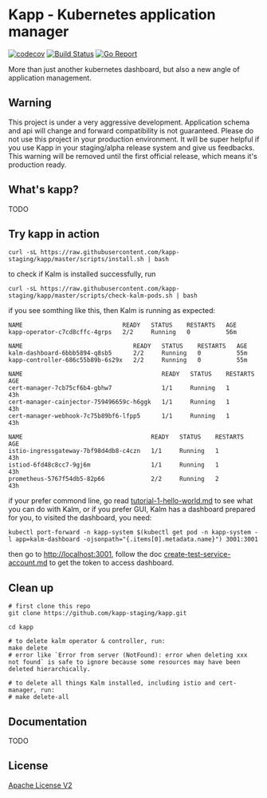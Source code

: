 # Kapp - Kubernetes application manager

[![codecov](https://codecov.io/gh/kapp-staging/kapp/branch/master/graph/badge.svg)](https://codecov.io/gh/kapp-staging/kapp) [![Build Status](https://travis-ci.com/kapp-staging/kapp.svg?branch=master)](https://travis-ci.com/kapp-staging/kapp) [![Go Report](https://goreportcard.com/badge/github.com/kapp-staging/kapp)](https://goreportcard.com/badge/github.com/kapp-staging/kapp)

More than just another kubernetes dashboard, but also a new angle of application management.

## Warning

This project is under a very aggressive development. Application schema and api will change and forward compatibility is not guaranteed. Please do not use this project in your production environment. It will be super helpful if you use Kapp in your staging/alpha release system and give us feedbacks. This warning will be removed until  the first official release, which means it's production ready.

## What's kapp?

TODO

## Try kapp in action

```shell
curl -sL https://raw.githubusercontent.com/kapp-staging/kapp/master/scripts/install.sh | bash
```

to check if Kalm is installed successfully, run 

```
curl -sL https://raw.githubusercontent.com/kapp-staging/kapp/master/scripts/check-kalm-pods.sh | bash
```

if you see somthing like this, then Kalm is running as expected:

```
NAME                            READY   STATUS    RESTARTS   AGE
kapp-operator-c7cd8cffc-4grps   2/2     Running   0          56m

NAME                               READY   STATUS    RESTARTS   AGE
kalm-dashboard-6bbb5894-q8sb5      2/2     Running   0          55m
kapp-controller-686c55b89b-6s29x   2/2     Running   0          55m

NAME                                       READY   STATUS    RESTARTS   AGE
cert-manager-7cb75cf6b4-gbhw7              1/1     Running   1          43h
cert-manager-cainjector-759496659c-h6ggk   1/1     Running   1          43h
cert-manager-webhook-7c75b89bf6-lfpp5      1/1     Running   1          43h

NAME                                    READY   STATUS    RESTARTS   AGE
istio-ingressgateway-7bf98d4db8-c4czn   1/1     Running   1          43h
istiod-6fd48c8cc7-9gj6m                 1/1     Running   1          43h
prometheus-5767f54db5-82p66             2/2     Running   2          43h
```



if your prefer commond line, go read [tutorial-1-hello-world.md](doc/tutorial-1-hello-world.md) to see what you can do with Kalm, or if you prefer GUI, Kalm has a dashboard prepared for you, to visited the dashboard, you need:

```
kubectl port-forward -n kapp-system $(kubectl get pod -n kapp-system -l app=kalm-dashboard -ojsonpath="{.items[0].metadata.name}") 3001:3001
```

then go to [http://localhost:3001](http://localhost:3001), follow the doc [create-test-service-account.md](doc/create-test-service-account.md) to get the token to access dashboard.

## Clean up

```
# first clone this repo
git clone https://github.com/kapp-staging/kapp.git

cd kapp

# to delete kalm operator & controller, run:
make delete
# error like `Error from server (NotFound): error when deleting xxx not found` is safe to ignore because some resources may have been deleted hierarchically.

# to delete all things Kalm installed, including istio and cert-manager, run:
# make delete-all
```



## Documentation

TODO

## License

[Apache License V2](LICENSE.txt)
